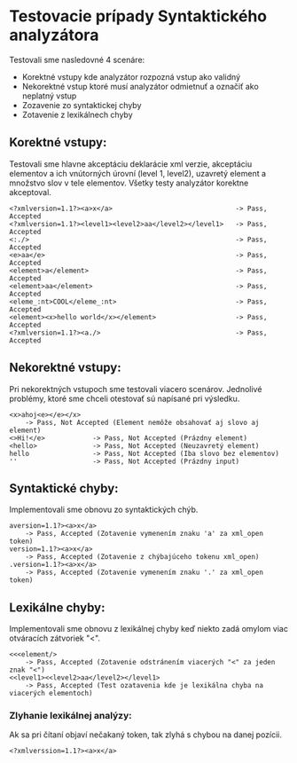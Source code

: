 # Testovacie prípady Syntaktického analyzátora

Testovali sme nasledovné 4 scenáre:

- Korektné vstupy kde analyzátor rozpozná vstup ako validný
- Nekorektné vstup ktoré musí analyzátor odmietnuť a označiť ako neplatný vstup
- Zozavenie zo syntaktickej chyby
- Zotavenie z lexikálnech chyby

## Korektné vstupy:

Testovali sme hlavne akceptáciu deklarácie xml verzie, akceptáciu elementov 
a ich vnútorných úrovní (level 1, level2), uzavretý element a množstvo slov 
v tele elementov. Všetky testy analyzátor korektne akceptoval.

```
<?xmlversion=1.1?><a>x</a>                               -> Pass, Accepted
<?xmlversion=1.1?><level1><level2>aa</level2></level1>   -> Pass, Accepted
<:./>                                                    -> Pass, Accepted
<e>aa</e>                                                -> Pass, Accepted
<element>a</element>                                     -> Pass, Accepted
<element>aa</element>                                    -> Pass, Accepted
<eleme_:nt>COOL</eleme_:nt>                              -> Pass, Accepted
<element><x>hello world</x></element>                    -> Pass, Accepted
<?xmlversion=1.1?><a./>                                  -> Pass, Accepted
```
## Nekorektné vstupy:

Pri nekorektných vstupoch sme testovali viacero scenárov. Jednolivé problémy,
ktoré sme chceli otestovať sú napísané pri výsledku.

```
<x>ahoj<e></e></x>
    -> Pass, Not Accepted (Element nemôže obsahovať aj slovo aj element)
<>Hi!</e>            -> Pass, Not Accepted (Prázdny element)
<hello>              -> Pass, Not Accepted (Neuzavretý element)
hello                -> Pass, Not Accepted (Iba slovo bez elementov)
''                   -> Pass, Not Accepted (Prázdny input)
```

## Syntaktické chyby:

Implementovali sme obnovu zo syntaktických chýb.

```
aversion=1.1?><a>x</a>
    -> Pass, Accepted (Zotavenie vymenením znaku 'a' za xml_open token)
version=1.1?><a>x</a>
    -> Pass, Accepted (Zotavenie z chýbajúceho tokenu xml_open)
.version=1.1?><a>x</a>
    -> Pass, Accepted (Zotavenie vymenením znaku '.' za xml_open token)   
```

## Lexikálne chyby:

Implementovali sme obnovu z lexikálnej chyby keď niekto zadá omylom viac otváracích zátvoriek "<".

```
<<<element/>                             
    -> Pass, Accepted (Zotavenie odstránením viacerých "<" za jeden znak "<")
<<level1><<level2>aa</level2></level1>   
    -> Pass, Accepted (Test ozatavenia kde je lexikálna chyba na viacerých elementoch)
```

### Zlyhanie lexikálnej analýzy:

Ak sa pri čítaní objaví nečakaný token, tak zlyhá s chybou na danej pozícii.

```
<?xmlverssion=1.1?><a>x</a>
```
